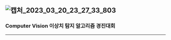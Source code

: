 ![캡처_2023_03_20_23_27_33_803](https://user-images.githubusercontent.com/102854580/226371950-8058d730-d7e5-40d9-bdce-56164df56623.png)
---
### Computer Vision 이상치 탐지 알고리즘 경진대회
---
